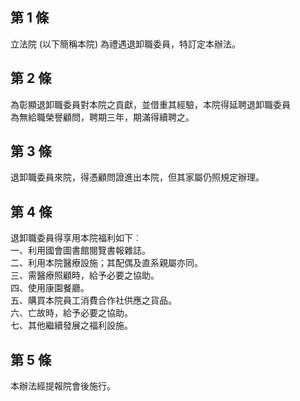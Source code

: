 第 1 條
-------
立法院 (以下簡稱本院) 為禮遇退卸職委員，特訂定本辦法。

第 2 條
-------
為彰顯退卸職委員對本院之貢獻，並借重其經驗，本院得延聘退卸職委員  
為無給職榮譽顧問，聘期三年，期滿得續聘之。

第 3 條
-------
退卸職委員來院，得憑顧問證進出本院，但其家屬仍照規定辦理。

第 4 條
-------
退卸職委員得享用本院福利如下︰  
一、利用國會圖書館閱覽書報雜誌。  
二、利用本院醫療設施；其配偶及直系親屬亦同。  
三、需醫療照顧時，給予必要之協助。  
四、使用康園餐廳。  
五、購買本院員工消費合作社供應之貨品。  
六、亡故時，給予必要之協助。  
七、其他繼續發展之福利設施。

第 5 條
-------
本辦法經提報院會後施行。


